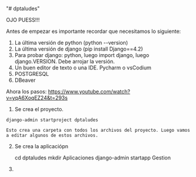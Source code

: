 "# dptaludes" 

OJO PUESS!!!

Antes de empezar es importante recordar que necesitamos lo siguiente:
  1. La última versión de python (python --version)
  2. La última versión de django (pip install Django==4.2)
  3. Para probar django: python, luego import django, luego django.VERSION. Debe arrojar la versión.
  4. Un buen editor de texto o una IDE. Pycharm o vsCodium
  5. POSTGRESQL
  6. DBeaver
  
  Ahora los pasos:
  https://www.youtube.com/watch?v=yqA6XoqEZ24&t=293s
  
  1. Se crea el proyecto.
  
    django-admin startproject dptaludes
    
    Esto crea una carpeta con todos los archivos del proyecto. Luego vamos a editar algunos de estos archivos.
    
 2. Se crea la aplicaciópn

    cd  dptaludes
    mkdir Aplicaciones
    django-admin startapp Gestion
    
 3. 
